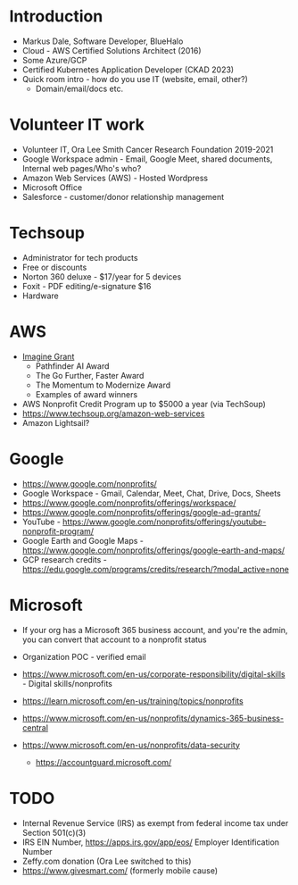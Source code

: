 # Introduction
* Markus Dale, Software Developer, BlueHalo
* Cloud - AWS Certified Solutions Architect (2016)
* Some Azure/GCP
* Certified Kubernetes Application Developer (CKAD 2023)
* Quick room intro - how do you use IT (website, email, other?)
     * Domain/email/docs etc.

# Volunteer IT work
* Volunteer IT, Ora Lee Smith Cancer Research Foundation 2019-2021
* Google Workspace admin - Email, Google Meet, shared documents, Internal web pages/Who's who?
* Amazon Web Services (AWS) - Hosted Wordpress
* Microsoft Office
* Salesforce - customer/donor relationship management

# Techsoup
* Administrator for tech products
* Free or discounts
* Norton 360 deluxe - $17/year for 5 devices
* Foxit - PDF editing/e-signature $16
* Hardware

# AWS
* [Imagine Grant](https://aws.amazon.com/government-education/nonprofits/aws-imagine-grant-program/)
     * Pathfinder AI Award
     * The Go Further, Faster Award
     * The Momentum to Modernize Award
     * Examples of award winners
* AWS Nonprofit Credit Program up to $5000 a year (via TechSoup)
* https://www.techsoup.org/amazon-web-services
* Amazon Lightsail?

# Google
* https://www.google.com/nonprofits/
* Google Workspace - Gmail, Calendar, Meet, Chat, Drive, Docs, Sheets
* https://www.google.com/nonprofits/offerings/workspace/
* https://www.google.com/nonprofits/offerings/google-ad-grants/
* YouTube - https://www.google.com/nonprofits/offerings/youtube-nonprofit-program/
* Google Earth and Google Maps - https://www.google.com/nonprofits/offerings/google-earth-and-maps/
* GCP research credits - https://edu.google.com/programs/credits/research/?modal_active=none


# Microsoft
* If your org has a Microsoft 365 business account, and you're the admin, you can convert that account to a nonprofit status
* Organization POC - verified email

* https://www.microsoft.com/en-us/corporate-responsibility/digital-skills - Digital skills/nonprofits
* https://learn.microsoft.com/en-us/training/topics/nonprofits
* https://www.microsoft.com/en-us/nonprofits/dynamics-365-business-central
* https://www.microsoft.com/en-us/nonprofits/data-security
     * https://accountguard.microsoft.com/

# TODO
* Internal Revenue Service (IRS) as exempt from federal income tax under Section 501(c)(3)
* IRS EIN Number, https://apps.irs.gov/app/eos/ Employer Identification Number
* Zeffy.com donation (Ora Lee switched to this)
* https://www.givesmart.com/ (formerly mobile cause)

